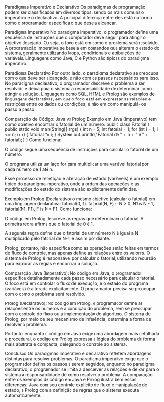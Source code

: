 Paradigmas Imperativo e Declarativo
Os paradigmas de programação podem ser classificados em diversos tipos, sendo os mais comuns o imperativo e o declarativo. A principal diferença entre eles está na forma como o programador especifica o que deseja alcançar.

Paradigma Imperativo
No paradigma imperativo, o programador define uma sequência de instruções que o computador deve seguir para atingir o objetivo desejado. Ou seja, o foco está em como o problema será resolvido.
A programação imperativa se baseia em comandos que alteram o estado do sistema, geralmente utilizando loops, condicionais e atribuições de variáveis. Linguagens como Java, C e Python são típicas do paradigma imperativo.

Paradigma Declarativo
Por outro lado, o paradigma declarativo se preocupa com o que deve ser alcançado, e não com os passos necessários para isso. No paradigma declarativo, o programador descreve o problema a ser resolvido e deixa para o sistema a responsabilidade de determinar como
atingir a solução. Linguagens como SQL, HTML e Prolog são exemplos de linguagens declarativas, em que o foco está em expressar as relações e restrições entre os dados ou condições, e não em como manipulá-los passo a passo.

Comparação de Código: Java vs Prolog
Exemplo em Java (Imperativo) tem como objetivo encontrar o fatorial de um número:
public class Fatorial {
    public static void main(String[] args) {
        int n = 5;
        int fatorial = 1;
        for (int i = 1; i <= n; i++) {
            fatorial *= i;
        }
        System.out.println("Fatorial de " + n + " é " + fatorial);
    }
}
Como funciona:

O código segue uma sequência de instruções para calcular o fatorial de um número.

O programa utiliza um laço for para multiplicar uma variável fatorial por cada número de 1 até n.

Esse processo de repetição e alteração de estado (variáveis) é um exemplo típico do paradigma imperativo, onde a ordem das operações e as modificações do estado do sistema são explicitamente definidas.

Exemplo em Prolog (Declarativo) o mesmo objetivo (calcular o fatorial) em uma linguagem declarativa:
fatorial(0, 1).
fatorial(N, F) :- N > 0, N1 is N - 1, fatorial(N1, F1), F is N * F1.
Como funciona:

O código em Prolog descreve as regras que determinam o fatorial. A primeira regra afirma que o fatorial de 0 é 1.

A segunda regra define que o fatorial de um número N é igual a N multiplicado pelo fatorial de N-1, e assim por diante.

Prolog, portanto, não especifica como as operações serão feitas em termos de fluxo de controle, mas apenas define as relações entre os valores. O sistema de Prolog é responsável por calcular o fatorial, utilizando recursão para explorar as regras e encontrar a solução.

Comparação
Java (Imperativo): No código em Java, o programador especifica detalhadamente cada passo necessário para calcular o fatorial. O foco está em controlar o fluxo de execução, e o estado do programa (variáveis) é alterado explicitamente.
O programador precisa se preocupar com o como o problema será resolvido.

Prolog (Declarativo): No código em Prolog, o programador define as relações entre os números e a condição do problema, sem se preocupar com o controle do fluxo ou a implementação do algoritmo.
O sistema de Prolog, por meio de seu mecanismo de inferência, determina a forma de resolver o problema.

Portanto, enquanto o código em Java exige uma abordagem mais detalhada e procedural, o código em Prolog expressa a lógica do problema de forma mais abstrata e compacta, delegando o controle ao sistema.

Conclusão
Os paradigmas imperativo e declarativo refletem abordagens distintas para resolver problemas.
O paradigma imperativo exige que o programador defina os passos a serem seguidos, enquanto no paradigma declarativo, o programador se limita a descrever as relações e deixar para o sistema a responsabilidade de como resolver o problema.
A comparação entre os exemplos de código em Java e Prolog ilustra bem essas diferenças:
Java com seu controle explícito de fluxo e manipulação de estado, e Prolog com a definição de regras que o sistema executa automaticamente.